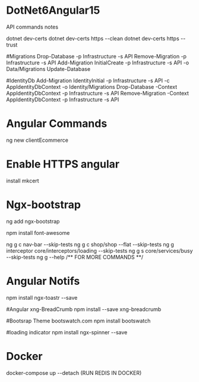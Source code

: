 # DotNet6Angular15

API commands notes

dotnet dev-certs
dotnet dev-certs https --clean
dotnet dev-certs https --trust

#Migrations
Drop-Database -p Infrastructure -s API
Remove-Migration -p Infrastructure -s API
Add-Migration InitialCreate -p Infrastructure -s API -o Data/Migrations
Update-Database

#IdentityDb
Add-Migration IdentityInitial -p Infrastructure -s API -c AppIdentityDbContext -o Identity/Migrations
Drop-Database -Context AppIdentityDbContext -p Infrastructure -s API
Remove-Migration -Context AppIdentityDbContext -p Infrastructure -s API


# Angular Commands
ng new clientEcommerce

# Enable HTTPS angular
install mkcert

# Ngx-bootstrap
ng add ngx-bootstrap

npm install font-awesome

ng g c nav-bar --skip-tests
ng g c shop/shop --flat --skip-tests
ng g interceptor core/interceptors/loading --skip-tests
ng g s core/services/busy --skip-tests
ng g --help /** FOR MORE COMMANDS **/

# Angular Notifs
npm install ngx-toastr --save

#Angular xng-BreadCrumb
npm install --save xng-breadcrumb

#Bootsrap Theme
bootswatch.com
npm install bootswatch

#loading indicator
npm install ngx-spinner --save

# Docker
docker-compose up --detach (RUN REDIS IN DOCKER)
